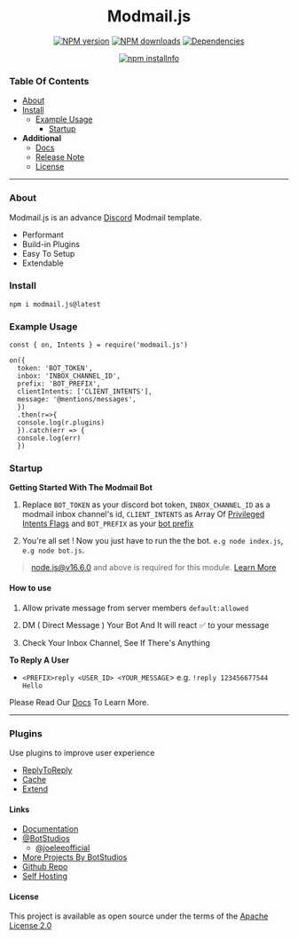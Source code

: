 <h1 align="center">Modmail.js</h1> 
 <p align="center"> <a href="https://www.npmjs.com/package/modmail.js"><img src="https://img.shields.io/npm/v/modmail.js.svg?maxAge=3600" alt="NPM version" /></a>
 <a href="https://www.npmjs.com/package/modmail.js"><img src="https://img.shields.io/npm/dt/modmail.js.svg?maxAge=3600" alt="NPM downloads" /></a>
 <a href="#"><img src="https://img.shields.io/david/BotStudios/modmail.js.svg" alt="Dependencies" /></a> </p>
 <p align="center"><a href="https://nodei.co/npm/modmail.js/"><img src="https://nodei.co/npm/modmail.js.png?downloads=true" alt="npm installnfo" /></a></p>


### Table Of Contents 

- [About](#about)
- [Install](#install)
  - [Example Usage](#example-usage)
    - [Startup](#startup) 
- **Additional** 
  - [Docs](https://modmail.js.org)
  - [Release Note](https://github.com/BotStudios/modmail.js/blob/v3/release-note.md)
  - [License](#license)
-------

### About 

Modmail.js is an advance [Discord](https://discordapp.com) Modmail template.


- Performant
- Build-in Plugins 
- Easy To Setup 
- Extendable 

### Install

`npm i modmail.js@latest`

### Example Usage

```
const { on, Intents } = require('modmail.js') 

on({ 
  token: 'BOT_TOKEN', 
  inbox: 'INBOX_CHANNEL_ID', 
  prefix: 'BOT_PREFIX', 
  clientIntents: ['CLIENT_INTENTS'],
  message: '@mentions/messages',   
  })
  .then(r=>{
  console.log(r.plugins)
  }).catch(err => {
  console.log(err)
  })

```

### Startup 

__Getting Started With The Modmail Bot__

1. Replace `BOT_TOKEN` as your discord bot token, `INBOX_CHANNEL_ID` as a modmail inbox channel's id, `CLIENT_INTENTS` as Array Of [Privileged Intents Flags](https://botstudios.github.io/modmail.js/privileged-intents) and `BOT_PREFIX` as your [bot prefix](https://botstudios.github.io/modmail.js/prefix)

2. You're all set ! Now you just have to run the the bot. `e.g node index.js`, `e.g node bot.js`. 

> node.js@v16.6.0 and above is required for this module. [Learn More](https://modmail.js.org)

#### How to use

1. Allow private message from server members `default:allowed`

2. DM ( Direct Message ) Your Bot And It will react ✅ to your message

3. Check Your Inbox Channel, See If There's Anything 

**To Reply A User**

- `<PREFIX>reply <USER_ID> <YOUR_MESSAGE`> e.g. `!reply 123456677544 Hello`

 Please Read Our [Docs](https://botstudios.github.io/modmail.js) To Learn More.

----

### Plugins 
Use plugins to improve user experience

- [ReplyToReply](https://botstudios.github.io/modmail.js/plugins/replyToReply) 
- [Cache](https://botstudios.github.io/modmail.js/plugins/cache)
- [Extend](https://botstudios.github.io/modmail.js/plugins/extend)

#### Links

- [Documentation](https://botstudios.github.io/modmail.js)
- [@BotStudios](https://github.com/botstudios)
  - [@joeleeofficial](https://github.com/joeleeofficial)
- [More Projects By BotStudios](https://studios.js.org)
- [Github Repo](https://github.com/botstudios/modmail.js)
- [Self Hosting](https://github.com/botstudios/modmail)


#### License 

This project is available as open source under the terms of the [Apache License 2.0](https://github.com/BotStudios/modmail.js/blob/v2/LICENSE)
